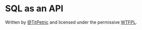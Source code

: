 # SQL as an API

Written by [@TitPetric](https://twitter.com/TitPetric) and licensed under the permissive [WTFPL](http://www.wtfpl.net/txt/copying/).
